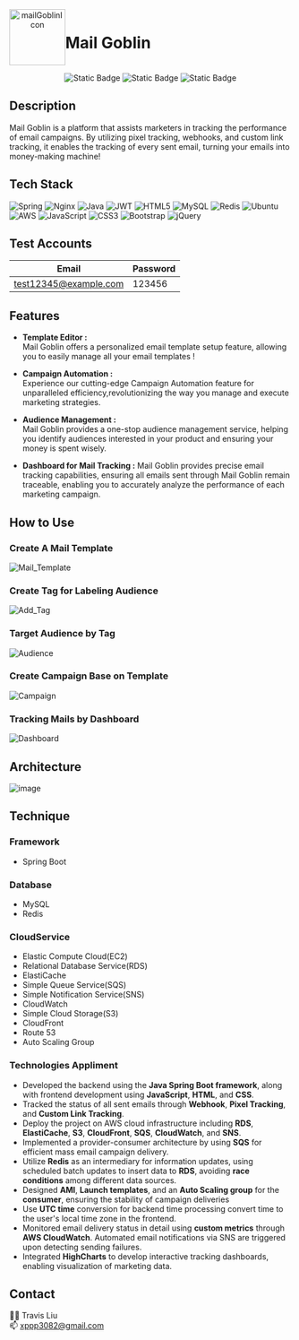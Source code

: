 <div align="center">
  <div style="display: flex; align-items: center;">
      <img src="https://github.com/xppp3082/Mail_Goblin/assets/64196497/d5fc5a60-16d2-46db-b6fe-8507445edbec" alt="mailGoblinIcon" width="100" height="100">
      <h1>Mail Goblin</h1>
  </div>

  ![Static Badge](https://img.shields.io/badge/SpringBoot-3.2.4-brightgreen?style=flat&logo=SpringBoot&logoColor=green&logoSize=%20auto&color=green)
  ![Static Badge](https://img.shields.io/badge/Java-17-orange?style=flat&logo=Java&logoColor=orange&logoSize=%20auto&color=orange)
  ![Static Badge](https://img.shields.io/badge/AWS-service-pink?style=flat&logo=amazonaws&logoColor=orange&logoSize=%20auto&color=%23FF007F)



</div>

## Description
Mail Goblin is a platform that assists marketers in tracking the performance of email campaigns. By utilizing pixel tracking, webhooks, and custom link tracking, it enables the tracking of every sent email, turning your emails into money-making machine!

## Tech Stack
![Spring](https://img.shields.io/badge/spring-%236DB33F.svg?style=for-the-badge&logo=spring&logoColor=white) ![Nginx](https://img.shields.io/badge/nginx-%23009639.svg?style=for-the-badge&logo=nginx&logoColor=white) ![Java](https://img.shields.io/badge/java-%23ED8B00.svg?style=for-the-badge&logo=java&logoColor=white) ![JWT](https://img.shields.io/badge/JWT-black?style=for-the-badge&logo=JSON%20web%20tokens) ![HTML5](https://img.shields.io/badge/html5-%23E34F26.svg?style=for-the-badge&logo=html5&logoColor=white) ![MySQL](https://img.shields.io/badge/mysql-%2300f.svg?style=for-the-badge&logo=mysql&logoColor=white) ![Redis](https://img.shields.io/badge/redis-%23DD0031.svg?style=for-the-badge&logo=redis&logoColor=white) ![Ubuntu](https://img.shields.io/badge/Ubuntu-E95420?style=for-the-badge&logo=ubuntu&logoColor=white) ![AWS](https://img.shields.io/badge/AWS-%23FF9900.svg?style=for-the-badge&logo=amazon-aws&logoColor=white) ![JavaScript](https://img.shields.io/badge/javascript-%23323330.svg?style=for-the-badge&logo=javascript&logoColor=%23F7DF1E) ![CSS3](https://img.shields.io/badge/css3-%231572B6.svg?style=for-the-badge&logo=css3&logoColor=white)  ![Bootstrap](https://img.shields.io/badge/bootstrap-%23563D7C.svg?style=for-the-badge&logo=bootstrap&logoColor=white) ![jQuery](https://img.shields.io/badge/jquery-%230769AD.svg?style=for-the-badge&logo=jquery&logoColor=white)   

## Test Accounts
| Email               | Password |
|-------------------------|--------------|
| test12345@example.com    | 123456   |


## Features
- **Template Editor :**<br>
  Mail Goblin offers a personalized email template setup feature, allowing you to easily manage all your email templates !
  
- **Campaign Automation :**<br>
  Experience our cutting-edge Campaign Automation feature for unparalleled efficiency,revolutionizing the way you manage and execute marketing strategies.
    
- **Audience Management :**<br>
  Mail Goblin provides a one-stop audience management service,
  helping you identify audiences interested in your product and ensuring your money is spent wisely.
  
- **Dashboard for Mail Tracking :**
  Mail Goblin provides precise email tracking capabilities,
  ensuring all emails sent through Mail Goblin remain traceable,
  enabling you to accurately analyze the performance of each marketing campaign.
  
## How to Use
### Create A Mail Template
![Mail_Template](https://github.com/xppp3082/Mail_Goblin/assets/64196497/84a7886d-c8c7-4e07-9cc4-f59e4cca6d91)

### Create Tag for Labeling Audience
![Add_Tag](https://github.com/xppp3082/Mail_Goblin/assets/64196497/840308f9-aff5-4530-93a7-af6196336526)

### Target Audience by Tag
![Audience](https://github.com/xppp3082/Mail_Goblin/assets/64196497/dee75ef4-1ceb-4e8a-a9c4-296034193680)

### Create Campaign Base on Template
![Campaign](https://github.com/xppp3082/Mail_Goblin/assets/64196497/1e3a0e61-eb14-4b47-88eb-91695a5af458)

### Tracking Mails by Dashboard
![Dashboard](https://github.com/xppp3082/Mail_Goblin/assets/64196497/7b28dbbd-f9cd-41a5-bc42-fdf4b687af20)

## Architecture
![image](https://github.com/xppp3082/Mail_Goblin/assets/64196497/0feab6a1-1d41-4640-95a0-7172b15ff4da)


## Technique
### Framework
- Spring Boot
### Database
- MySQL
- Redis
### CloudService
- Elastic Compute Cloud(EC2)
- Relational Database Service(RDS)
- ElastiCache
- Simple Queue Service(SQS)
- Simple Notification Service(SNS)
- CloudWatch
- Simple Cloud Storage(S3)
- CloudFront
- Route 53
- Auto Scaling Group

### Technologies Appliment
- Developed the backend using the **Java Spring Boot framework**, along with frontend development using **JavaScript**, **HTML**, and **CSS**.
- Tracked the status of all sent emails through **Webhook**, **Pixel Tracking**, and **Custom Link Tracking**.
- Deploy the project on AWS cloud infrastructure including **RDS**, **ElastiCache**, **S3**, **CloudFront**, **SQS**, **CloudWatch**, and **SNS**.
- Implemented a provider-consumer architecture by using **SQS** for efficient mass email campaign delivery.
- Utilize **Redis** as an intermediary for information updates, using scheduled batch updates to insert data to **RDS**, avoiding **race conditions** among different data sources.
- Designed **AMI**, **Launch templates**, and an **Auto Scaling group** for the **consumer**, ensuring the stability of campaign deliveries
- Use **UTC time** conversion for backend time processing convert time to the user's local time zone in the frontend.
- Monitored email delivery status in detail using **custom metrics** through **AWS CloudWatch**. Automated email notifications via SNS are triggered upon detecting sending failures.
- Integrated **HighCharts** to develop interactive tracking dashboards, enabling visualization of marketing data.

## Contact
🧑‍💻 Travis Liu   
:mailbox: xppp3082@gmail.com
